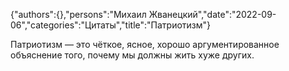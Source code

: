 {"authors":{},"persons":"Михаил Жванецкий","date":"2022-09-06","categories":"Цитаты","title":"Патриотизм"}

Патриотизм — это чёткое, ясное, хорошо аргументированное объяснение того, почему мы должны жить хуже других.
